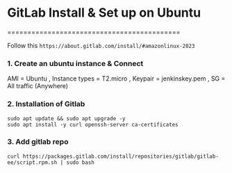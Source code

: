 # GitLab Install & Set up on Ubuntu
===========================================

Follow this `https://about.gitlab.com/install/#amazonlinux-2023`

### 1. Create an ubuntu instance & Connect

AMI = Ubuntu , Instance types = T2.micro , Keypair = jenkinskey.pem , SG = All traffic (Anywhere)


### 2. Installation of Gitlab

```
sudo apt update && sudo apt upgrade -y
sudo apt install -y curl openssh-server ca-certificates
```

### 3. Add gitlab repo

```
curl https://packages.gitlab.com/install/repositories/gitlab/gitlab-ee/script.rpm.sh | sudo bash
```
